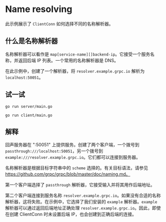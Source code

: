 # Name resolving

此示例展示了 `ClientConn` 如何选择不同的名称解析器。

## 什么是名称解析器

名称解析器可以看作是 `map[service-name][]backend-ip`。它接受一个服务名称，并返回后端 IP 列表。一个常用的名称解析器是 DNS。

在此示例中，创建了一个解析器，将 `resolver.example.grpc.io` 解析为 `localhost:50051`。

## 试一试

```
go run server/main.go
```

```
go run client/main.go
```

## 解释

回声服务器在 ":50051" 上提供服务。创建了两个客户端，一个拨号到 `passthrough:///localhost:50051`，另一个拨号到 `example:///resolver.example.grpc.io`。它们都可以连接到服务器。

名称解析器是根据目标字符串中的 `scheme` 选择的。有关目标语法，请参见 https://github.com/grpc/grpc/blob/master/doc/naming.md。

第一个客户端选择了 `passthrough` 解析器，它接受输入并将其用作后端地址。

第二个客户端连接到服务名称 `resolver.example.grpc.io`。如果没有合适的名称解析器，这将失败。在示例中，它选择了我们安装的 `example` 解析器。`example` 解析器可以通过返回后端地址正确处理 `resolver.example.grpc.io`。因此，即使在创建 ClientConn 时未设置后端 IP，也会创建到正确后端的连接。

